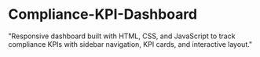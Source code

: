 # Compliance-KPI-Dashboard
"Responsive dashboard built with HTML, CSS, and JavaScript to track compliance KPIs with sidebar navigation, KPI cards, and interactive layout."
